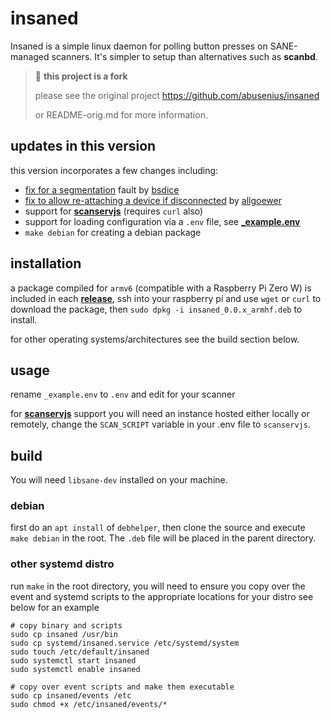 insaned
=======

Insaned is a simple linux daemon for polling button presses on SANE-managed scanners. It's simpler to setup than alternatives such as **scanbd**.

> :small_blue_diamond: **this project is a fork**
>
> please see the original project https://github.com/abusenius/insaned
>
> or README-orig.md for more information.

## updates in this version

this version incorporates a few changes including:

- [fix for a segmentation](https://github.com/abusenius/insaned/issues/15) fault by [bsdice](https://github.com/bsdice)
- [fix to allow re-attaching a device if disconnected](https://github.com/allgoewer/insaned/commit/9e4ef8dd77e3836ee9a8234e4bba205a8b40d055) by [allgoewer](https://github.com/allgoewer)
- support for **[scanservjs](https://github.com/sbs20/scanservjs)** (requires `curl` also)
- support for loading configuration via a `.env` file, see **[_example.env](./events/_example.env)**
- `make debian` for creating a debian package 

## installation
a package compiled for `armv6` (compatible with a Raspberry Pi Zero W) is included in each **[release](https://gitlab.com/xeijin-dev/insaned/-/releases)**, ssh into your raspberry pi and use `wget` or `curl` to download the package, then `sudo dpkg -i insaned_0.0.x_armhf.deb` to install.

for other operating systems/architectures see the build section below.

## usage

rename `_example.env` to `.env` and edit for your scanner

for **[scanservjs](https://github.com/sbs20/scanservjs)**  support you will need an instance hosted either locally or remotely, change the `SCAN_SCRIPT` variable in your .env file to `scanservjs`.

## build

You will need `libsane-dev` installed on your machine.

### debian

first do an `apt install` of `debhelper`, then clone the source and execute `make debian` in the root. The `.deb` file will be placed in the parent directory.

### other systemd distro

run `make` in the root directory, you will need to ensure you copy over the event and systemd scripts to the appropriate locations for your distro see below for an example

```
# copy binary and scripts
sudo cp insaned /usr/bin
sudo cp systemd/insaned.service /etc/systemd/system
sudo touch /etc/default/insaned
sudo systemctl start insaned
sudo systemctl enable insaned

# copy over event scripts and make them executable
sudo cp insaned/events /etc
sudo chmod +x /etc/insaned/events/*
```

